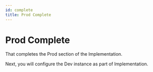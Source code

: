 ```yaml
---
id: complete
title: Prod Complete
---
```


# Prod Complete

That completes the Prod section of the Implementation.

Next, you will configure the Dev instance as part of Implementation. 
